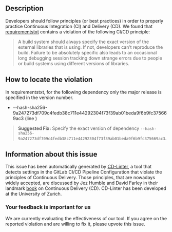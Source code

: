 
## Description
Developers should follow principles (or best practices) in order to properly practice Continuous Integration (CI) and Delivery (CD).
We found that [requirementstxt](https://gitlab.com/beardog/Onionr/blob/master/requirements.txt) contains a violation of the following CI/CD principle:

> A build system should always specify the exact version of the external libraries that is using.
If not, developers can’t reproduce the build. Failure to be absolutely specific also leads to an occasional long debugging session tracking down strange errors due to people or build systems using different versions of libraries.

## How to locate the violation

In requirementstxt, for the following dependency only the major release is specified in the version number.

* --hash-sha256-9a247273df709c4fedb38c711e44292304f73f39ab01beda9f6b9fc375669ac3 (line )

> **Suggested Fix:** Specify the exact version of dependency `--hash-sha256-9a247273df709c4fedb38c711e44292304f73f39ab01beda9f6b9fc375669ac3`.

## Information about this issue

This issue has been automatically generated by [CD-Linter](https://gitlab.com/Jancso/configuration-analytics), a tool that detects settings in the GitLab CI/CD Pipeline Configuration that violate the principles of Continuous Delivery. Those principles, that are nowadays widely accepted, are discussed by Jez Humble and David Farley in their landmark [book](https://www.oreilly.com/library/view/continuous-delivery-reliable/9780321670250/) on Continuous Delivery (CD). CD-Linter has been developed at the University of Zurich.

### Your feedback is important for us
We are currently evaluating the effectiveness of our tool. If you agree on the reported violation and are willing to fix it, please upvote this issue.